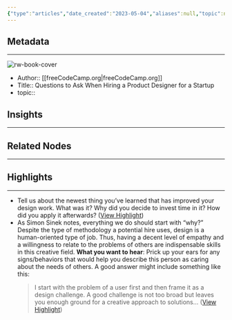 ```yaml
---
{"type":"articles","date_created":"2023-05-04","aliases":null,"topic":null,"url":"https://www.freecodecamp.org/news/questions-to-ask-when-hiring-a-product-designer-for-a-startup-da58a3ca0a71","layout":null,"banner":null,"dg-publish":true,"tags":null,"permalink":"/300-biblio/200-articles/questions-to-ask-when-hiring-a-product-designer-for-a-startup/","dgPassFrontmatter":true,"created":"2023-10-20T12:44:19.000-05:00","updated":"2023-10-20T12:44:19.000-05:00"}
---
```


## Metadata
---
![rw-book-cover](https://cdn-media-1.freecodecamp.org/images/1*VnV-S3Ts2zFVaaDDWNw1JQ.gif)
- Author:: [[freeCodeCamp.org\|freeCodeCamp.org]]
- Title:: Questions to Ask When Hiring a Product Designer for a Startup
- topic::  



## Insights
---
## Related Nodes
---

## Highlights 
---
- Tell us about the newest thing you’ve learned that has improved your design work. What was it? Why did you decide to invest time in it? How did you apply it afterwards? ([View Highlight](https://read.readwise.io/read/01gzm9hqvyq76dabaet5sxv4p2))
- As Simon Sinek notes, everything we do should start with “why?” Despite the type of methodology a potential hire uses, design is a human-oriented type of job. Thus, having a decent level of empathy and a willingness to relate to the problems of others are indispensable skills in this creative field.
  **What you want to hear**: Prick up your ears for any signs/behaviors that would help you describe this person as caring about the needs of others. A good answer might include something like this:
  > I start with the problem of a user first and then frame it as a design challenge. A good challenge is not too broad but leaves you enough ground for a creative approach to solutions… ([View Highlight](https://read.readwise.io/read/01gzm9ajcpy2471dqqhhmftn15))
